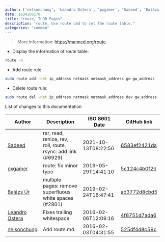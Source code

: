 ```yaml
---
author: ['nelsonchung', 'Leandro Ostera', 'pxgamer', 'Sadeed', 'Balázs Úr']
date: 1634106170
title: "route, TLDR Pages"
description: "route, Use route cmd to set the route table."
categories: "common"
---
```

> More information: <https://manned.org/route>.

- Display the information of route table:

```bash
route -n
```

- Add route rule:

```bash
sudo route add -net ip_address netmask netmask_address gw gw_address
```

- Delete route rule:

```bash
sudo route del -net ip_address netmask netmask_address dev gw_address
```
List of changes to this documentation


Author | Description | ISO 8601 Date | GitHub link
------|-----|-----|-----
[Sadeed](mailto:sadeeedw@gmail.com) | rar, read, renice, rev, roll, route, rsync: add link (#6929) | 2021-10-13T08:22:50 | [6583ef2421da](https://github.com/tldr-pages/tldr/commit/6583ef2421da704fdb94b1acb67c70936ccb5ddf)
[pxgamer](mailto:owzie123@gmail.com) | route: fix minor typo | 2019-05-29T14:41:10 | [5c124c4b0f2d](https://github.com/tldr-pages/tldr/commit/5c124c4b0f2dc91b42fc4f0e0ceeb2264bb2d109)
[Balázs Úr](mailto:balazs@urbalazs.hu) | multiple pages: remove superfluous white spaces (#2801) | 2019-02-24T16:47:41 | [ad3772d8cbd5](https://github.com/tldr-pages/tldr/commit/ad3772d8cbd5a61fecfb38ab13bdc7b104b4ecdf)
[Leandro Ostera](mailto:leandro@ostera.io) | Fixes trailing whitespace | 2016-02-06T12:09:16 | [4f8751d7ada6](https://github.com/tldr-pages/tldr/commit/4f8751d7ada6e3d0f021bb0886540d4d16641dc8)
[nelsonchung](mailto:chihchun.chung@gmail.com) | Add route.md | 2016-02-03T04:31:55 | [525df4d8c59c](https://github.com/tldr-pages/tldr/commit/525df4d8c59c09e5c370cfa8a5b0ad40c0cdca03)

